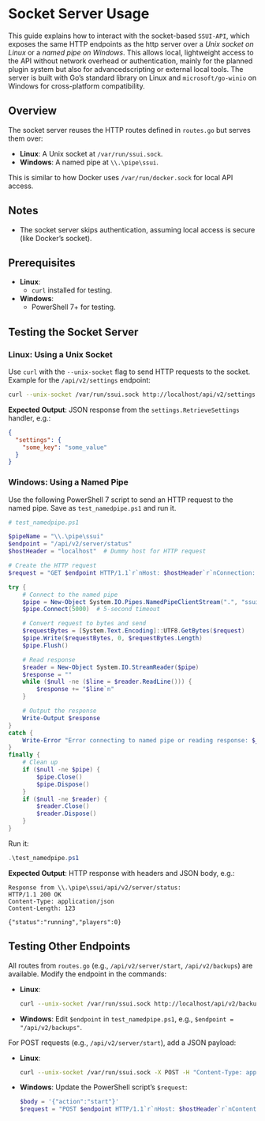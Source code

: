 # Socket Server Usage

This guide explains how to interact with the socket-based `SSUI-API`, which exposes the same HTTP endpoints as the http server over a _Unix socket on Linux_ or a _named pipe on Windows_. This allows local, lightweight access to the API without network overhead or authentication, mainly for the planned plugin system but also for advancedscripting or external local tools. The server is built with Go’s standard library on Linux and `microsoft/go-winio` on Windows for cross-platform compatibility.

## Overview

The socket server reuses the HTTP routes defined in `routes.go` but serves them over:
- **Linux**: A Unix socket at `/var/run/ssui.sock`.
- **Windows**: A named pipe at `\\.\pipe\ssui`.

This is similar to how Docker uses `/var/run/docker.sock` for local API access.

## Notes
- The socket server skips authentication, assuming local access is secure (like Docker’s socket).

## Prerequisites

- **Linux**:
  - `curl` installed for testing.
- **Windows**:
  - PowerShell 7+ for testing.

## Testing the Socket Server

### Linux: Using a Unix Socket

Use `curl` with the `--unix-socket` flag to send HTTP requests to the socket. Example for the `/api/v2/settings` endpoint:

```bash
curl --unix-socket /var/run/ssui.sock http://localhost/api/v2/settings
```

**Expected Output**: JSON response from the `settings.RetrieveSettings` handler, e.g.:
```json
{
  "settings": {
    "some_key": "some_value"
  }
}
```

### Windows: Using a Named Pipe

Use the following PowerShell 7 script to send an HTTP request to the named pipe. Save as `test_namedpipe.ps1` and run it.

```powershell
# test_namedpipe.ps1

$pipeName = "\\.\pipe\ssui"
$endpoint = "/api/v2/server/status"
$hostHeader = "localhost"  # Dummy host for HTTP request

# Create the HTTP request
$request = "GET $endpoint HTTP/1.1`r`nHost: $hostHeader`r`nConnection: close`r`n`r`n"

try {
    # Connect to the named pipe
    $pipe = New-Object System.IO.Pipes.NamedPipeClientStream(".", "ssui-api", [System.IO.Pipes.PipeDirection]::InOut)
    $pipe.Connect(5000)  # 5-second timeout

    # Convert request to bytes and send
    $requestBytes = [System.Text.Encoding]::UTF8.GetBytes($request)
    $pipe.Write($requestBytes, 0, $requestBytes.Length)
    $pipe.Flush()

    # Read response
    $reader = New-Object System.IO.StreamReader($pipe)
    $response = ""
    while ($null -ne ($line = $reader.ReadLine())) {
        $response += "$line`n"
    }

    # Output the response
    Write-Output $response
}
catch {
    Write-Error "Error connecting to named pipe or reading response: $_"
}
finally {
    # Clean up
    if ($null -ne $pipe) {
        $pipe.Close()
        $pipe.Dispose()
    }
    if ($null -ne $reader) {
        $reader.Close()
        $reader.Dispose()
    }
}
```

Run it:
```powershell
.\test_namedpipe.ps1
```

**Expected Output**: HTTP response with headers and JSON body, e.g.:
```
Response from \\.\pipe\ssui/api/v2/server/status:
HTTP/1.1 200 OK
Content-Type: application/json
Content-Length: 123

{"status":"running","players":0}
```

## Testing Other Endpoints

All routes from `routes.go` (e.g., `/api/v2/server/start`, `/api/v2/backups`) are available. Modify the endpoint in the commands:

- **Linux**:
  ```bash
  curl --unix-socket /var/run/ssui.sock http://localhost/api/v2/backups
  ```
- **Windows**: Edit `$endpoint` in `test_namedpipe.ps1`, e.g., `$endpoint = "/api/v2/backups"`.

For POST requests (e.g., `/api/v2/server/start`), add a JSON payload:
- **Linux**:
  ```bash
  curl --unix-socket /var/run/ssui.sock -X POST -H "Content-Type: application/json" -d '{"action":"start"}' http://localhost/api/v2/server/start
  ```
- **Windows**: Update the PowerShell script’s `$request`:
  ```powershell
  $body = '{"action":"start"}'
  $request = "POST $endpoint HTTP/1.1`r`nHost: $hostHeader`r`nContent-Type: application/json`r`nContent-Length: $($body.Length)`r`n`r`n$body"
  ```
